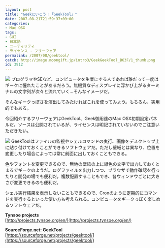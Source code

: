 ```yaml
---
layout: post
title: "Geekにいこう！「GeekTool」"
date: 2007-08-21T21:59:37+09:00
categories:
- Mac OSX
tags: 
- GUI
- 日本語
- ユーティリティ
- ライセンス - フリーウェア
permalink: /2007/08/geektool/
catch: http://image.moongift.jp/intro3/GeekGeekTool_B63F/1_thumb.png
id: 3912
---
```

[![](http://image.moongift.jp/intro3/GeekGeekTool_B63F/2_thumb.png)](http://image.moongift.jp/intro3/GeekGeekTool_B63F/22.png) プログラマやSEなど、コンピュータを生業にする人であれば誰だって一度はギークに憧れたことがあるだろう。無機質なディスプレイに浮かび上がるターミナルの文字列が次々と流れていく…そんなイメージだ。   
  
そんなギークっぽさを演出してみたければこれを使ってみよう。もちろん、実用的でもある。   
  
今回紹介するフリーウェアはGeekTool、Geek御用達のMac OSX初期設定パネルだ。ソースは公開されているが、ライセンスは明記されていないのでご注意いただきたい。   
  
<!--more-->  
  
[![](http://image.moongift.jp/intro3/GeekGeekTool_B63F/1_thumb.png)](http://image.moongift.jp/intro3/GeekGeekTool_B63F/12.png) GeekToolはファイルの監視やシェルコマンドの実行、画像をデスクトップ上に貼り付けておくことができるソフトウェアだ。ただし壁紙とは異なり、位置を変更したり場合によっては常に前面に出しておくこともできる。   
  
色やフォントを変更できるので、無地の壁紙の上に緑色の文字で出力しておくとまるでギークのようだ。ログファイルを出力しつつ、ブラウザで動作確認を行ったりと開発の場でも便利だ。複数配置することもでき、各ウィンドウごとに大きさが変更できるのも便利だ。   
  
シェル実行結果を表示しないこともできるので、Cronのように定期的にコマンドを実行するといった使い方も考えられる。コンピュータをギークっぽく楽しめるソフトウェアだ。   
  
**Tynsoe projects**  
[http://projects.tynsoe.org/en/](http://projects.tynsoe.org/en/)  
  
**SourceForge.net: GeekTool**  
[https://sourceforge.net/projects/geektool/](https://sourceforge.net/projects/geektool/)